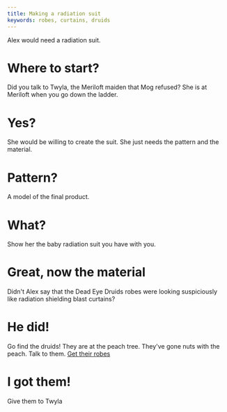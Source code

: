 ```yaml
---
title: Making a radiation suit
keywords: robes, curtains, druids
---
```


Alex would need a radiation suit.

# Where to start?
Did you talk to Twyla, the Meriloft maiden that Mog refused? She is at Meriloft when you go down the ladder.

# Yes?
She would be willing to create the suit. She just needs the pattern and the material.

# Pattern?
A model of the final product.

# What?
Show her the baby radiation suit you have with you.

# Great, now the material
Didn't Alex say that the Dead Eye Druids robes were looking suspiciously like radiation shielding blast curtains?

# He did!
Go find the druids! They are at the peach tree. They've gone nuts with the peach. Talk to them. [Get their robes](100-robes.md)

# I got them!
Give them to Twyla
